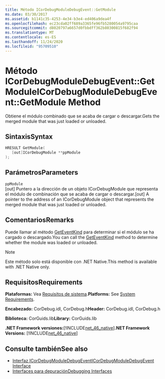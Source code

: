 ```yaml
---
title: Método ICorDebugModuleDebugEvent::GetModule
ms.date: 03/30/2017
ms.assetid: b1141c35-4253-4e34-b3e4-ed406a9dea4f
ms.openlocfilehash: ec23cda02ff689a3365fe96fb5280054a9795caa
ms.sourcegitcommit: d8020797a6657d0fbbdff362b80300815f682f94
ms.translationtype: MT
ms.contentlocale: es-ES
ms.lasthandoff: 11/24/2020
ms.locfileid: "95709510"
---
```

# <a name="icordebugmoduledebugeventgetmodule-method"></a><span data-ttu-id="53288-102">Método ICorDebugModuleDebugEvent::GetModule</span><span class="sxs-lookup"><span data-stu-id="53288-102">ICorDebugModuleDebugEvent::GetModule Method</span></span>

<span data-ttu-id="53288-103">Obtiene el módulo combinado que se acaba de cargar o descargar.</span><span class="sxs-lookup"><span data-stu-id="53288-103">Gets the merged module that was just loaded or unloaded.</span></span>  
  
## <a name="syntax"></a><span data-ttu-id="53288-104">Sintaxis</span><span class="sxs-lookup"><span data-stu-id="53288-104">Syntax</span></span>  
  
```cpp  
HRESULT GetModule(  
   [out]ICorDebugModule **ppModule  
);  
```  
  
## <a name="parameters"></a><span data-ttu-id="53288-105">Parámetros</span><span class="sxs-lookup"><span data-stu-id="53288-105">Parameters</span></span>  

 `ppModule`  
 <span data-ttu-id="53288-106">[out] Puntero a la dirección de un objeto ICorDebugModule que representa el módulo de combinación que se acaba de cargar o descargar.</span><span class="sxs-lookup"><span data-stu-id="53288-106">[out] A pointer to the address of an ICorDebugModule object that represents the merged module that was just loaded or unloaded.</span></span>  
  
## <a name="remarks"></a><span data-ttu-id="53288-107">Comentarios</span><span class="sxs-lookup"><span data-stu-id="53288-107">Remarks</span></span>  

 <span data-ttu-id="53288-108">Puede llamar al método [GetEventKind](icordebugdebugevent-geteventkind-method.md) para determinar si el módulo se ha cargado o descargado.</span><span class="sxs-lookup"><span data-stu-id="53288-108">You can call the [GetEventKind](icordebugdebugevent-geteventkind-method.md) method to determine whether the module was loaded or unloaded.</span></span>  
  
> [!NOTE]
> <span data-ttu-id="53288-109">Este método solo está disponible con .NET Native.</span><span class="sxs-lookup"><span data-stu-id="53288-109">This method is available with .NET Native only.</span></span>  
  
## <a name="requirements"></a><span data-ttu-id="53288-110">Requisitos</span><span class="sxs-lookup"><span data-stu-id="53288-110">Requirements</span></span>  

 <span data-ttu-id="53288-111">**Plataformas:** Vea [Requisitos de sistema](../../get-started/system-requirements.md).</span><span class="sxs-lookup"><span data-stu-id="53288-111">**Platforms:** See [System Requirements](../../get-started/system-requirements.md).</span></span>  
  
 <span data-ttu-id="53288-112">**Encabezado:** CorDebug.idl, CorDebug.h</span><span class="sxs-lookup"><span data-stu-id="53288-112">**Header:** CorDebug.idl, CorDebug.h</span></span>  
  
 <span data-ttu-id="53288-113">**Biblioteca:** CorGuids.lib</span><span class="sxs-lookup"><span data-stu-id="53288-113">**Library:** CorGuids.lib</span></span>  
  
 <span data-ttu-id="53288-114">**.NET Framework versiones:**[!INCLUDE[net_46_native](../../../../includes/net-46-native-md.md)]</span><span class="sxs-lookup"><span data-stu-id="53288-114">**.NET Framework Versions:** [!INCLUDE[net_46_native](../../../../includes/net-46-native-md.md)]</span></span>  
  
## <a name="see-also"></a><span data-ttu-id="53288-115">Consulte también</span><span class="sxs-lookup"><span data-stu-id="53288-115">See also</span></span>

- [<span data-ttu-id="53288-116">Interfaz ICorDebugModuleDebugEvent</span><span class="sxs-lookup"><span data-stu-id="53288-116">ICorDebugModuleDebugEvent Interface</span></span>](icordebugmoduledebugevent-interface.md)
- [<span data-ttu-id="53288-117">Interfaces para depuración</span><span class="sxs-lookup"><span data-stu-id="53288-117">Debugging Interfaces</span></span>](debugging-interfaces.md)

